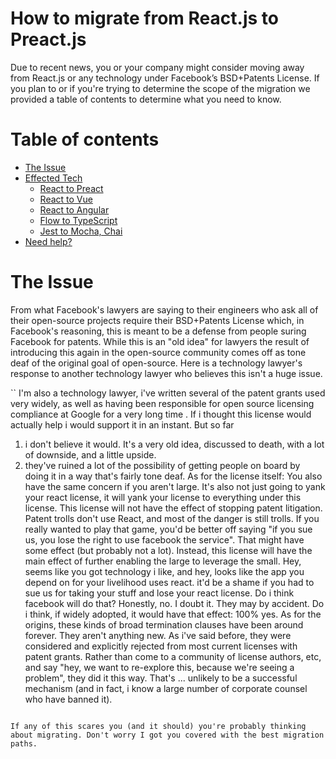 # How to migrate from React.js to Preact.js

Due to recent news, you or your company might consider moving away from React.js or any technology under Facebook’s BSD+Patents License. If you plan to or if you're trying to determine the scope of the migration we provided a table of contents to determine what you need to know.

Table of contents
=================

  * [The Issue](#the-issue)
  * [Effected Tech](#effected-tech)
    * [React to Preact](#react-to-preact)
    * [React to Vue](#react-to-vue)
    * [React to Angular](##react-to-angular)
    * [Flow to TypeScript](#flow-typescript)
    * [Jest to Mocha, Chai](#jest-to-mocha-chai)
  * [Need help?](#need-help)


# The Issue
From what Facebook's lawyers are saying to their engineers who ask all of their open-source projects require their BSD+Patents License which, in Facebook's reasoning, this is meant to be a defense from people suring Facebook for patents. While this is an "old idea" for lawyers the result of introducing this again in the open-source community comes off as tone deaf of the original goal of open-source. Here is a technology lawyer's response to another technology lawyer who believes this isn't a huge issue.

``
I'm also a technology lawyer, i've written several of the patent grants used very widely, as well as having been responsible for open source licensing compliance at Google for a very long time .
If i thought this license would actually help i would support it in an instant. But so far
1. i don't believe it would. It's a very old idea, discussed to death, with a lot of downside, and a little upside.
2. they've ruined a lot of the possibility of getting people on board by doing it in a way that's fairly tone deaf.
As for the license itself:
You also have the same concern if you aren't large.
It's also not just going to yank your react license, it will yank your license to everything under this license.
This license will not have the effect of stopping patent litigation. Patent trolls don't use React, and most of the danger is still trolls.
If you really wanted to play that game, you'd be better off saying "if you sue us, you lose the right to use facebook the service". That might have some effect (but probably not a lot).
Instead, this license will have the main effect of further enabling the large to leverage the small. Hey, seems like you got technology i like, and hey, looks like the app you depend on for your livelihood uses react. it'd be a shame if you had to sue us for taking your stuff and lose your react license.
Do i think facebook will do that? Honestly, no. I doubt it. They may by accident. Do i think, if widely adopted, it would have that effect: 100% yes.
As for the origins, these kinds of broad termination clauses have been around forever. They aren't anything new. As i've said before, they were considered and explicitly rejected from most current licenses with patent grants.
Rather than come to a community of license authors, etc, and say "hey, we want to re-explore this, because we're seeing a problem", they did it this way. That's ... unlikely to be a successful mechanism (and in fact, i know a large number of corporate counsel who have banned it).
```

If any of this scares you (and it should) you're probably thinking about migrating. Don't worry I got you covered with the best migration paths.

